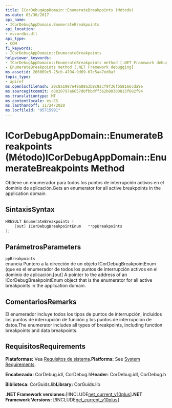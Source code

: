 ```yaml
---
title: ICorDebugAppDomain::EnumerateBreakpoints (Método)
ms.date: 03/30/2017
api_name:
- ICorDebugAppDomain.EnumerateBreakpoints
api_location:
- mscordbi.dll
api_type:
- COM
f1_keywords:
- ICorDebugAppDomain::EnumerateBreakpoints
helpviewer_keywords:
- ICorDebugAppDomain::EnumerateBreakpoints method [.NET Framework debugging]
- EnumerateBreakpoints method [.NET Framework debugging]
ms.assetid: 206069c5-25cb-4794-9d69-67c5aa7ed0af
topic_type:
- apiref
ms.openlocfilehash: 20c8a1987e48a88a3b8c92cf9f36fb58166cda9e
ms.sourcegitcommit: d8020797a6657d0fbbdff362b80300815f682f94
ms.translationtype: MT
ms.contentlocale: es-ES
ms.lasthandoff: 11/24/2020
ms.locfileid: "95715991"
---
```

# <a name="icordebugappdomainenumeratebreakpoints-method"></a><span data-ttu-id="7f9e3-102">ICorDebugAppDomain::EnumerateBreakpoints (Método)</span><span class="sxs-lookup"><span data-stu-id="7f9e3-102">ICorDebugAppDomain::EnumerateBreakpoints Method</span></span>

<span data-ttu-id="7f9e3-103">Obtiene un enumerador para todos los puntos de interrupción activos en el dominio de aplicación.</span><span class="sxs-lookup"><span data-stu-id="7f9e3-103">Gets an enumerator for all active breakpoints in the application domain.</span></span>  
  
## <a name="syntax"></a><span data-ttu-id="7f9e3-104">Sintaxis</span><span class="sxs-lookup"><span data-stu-id="7f9e3-104">Syntax</span></span>  
  
```cpp  
HRESULT EnumerateBreakpoints (  
    [out] ICorDebugBreakpointEnum   **ppBreakpoints  
);  
```  
  
## <a name="parameters"></a><span data-ttu-id="7f9e3-105">Parámetros</span><span class="sxs-lookup"><span data-stu-id="7f9e3-105">Parameters</span></span>  

 `ppBreakpoints`  
 <span data-ttu-id="7f9e3-106">enuncia Puntero a la dirección de un objeto ICorDebugBreakpointEnum (que es el enumerador de todos los puntos de interrupción activos en el dominio de aplicación.</span><span class="sxs-lookup"><span data-stu-id="7f9e3-106">[out] A pointer to the address of an ICorDebugBreakpointEnum object that is the enumerator for all active breakpoints in the application domain.</span></span>  
  
## <a name="remarks"></a><span data-ttu-id="7f9e3-107">Comentarios</span><span class="sxs-lookup"><span data-stu-id="7f9e3-107">Remarks</span></span>  

 <span data-ttu-id="7f9e3-108">El enumerador incluye todos los tipos de puntos de interrupción, incluidos los puntos de interrupción de función y los puntos de interrupción de datos.</span><span class="sxs-lookup"><span data-stu-id="7f9e3-108">The enumerator includes all types of breakpoints, including function breakpoints and data breakpoints.</span></span>  
  
## <a name="requirements"></a><span data-ttu-id="7f9e3-109">Requisitos</span><span class="sxs-lookup"><span data-stu-id="7f9e3-109">Requirements</span></span>  

 <span data-ttu-id="7f9e3-110">**Plataformas:** Vea [Requisitos de sistema](../../get-started/system-requirements.md).</span><span class="sxs-lookup"><span data-stu-id="7f9e3-110">**Platforms:** See [System Requirements](../../get-started/system-requirements.md).</span></span>  
  
 <span data-ttu-id="7f9e3-111">**Encabezado:** CorDebug.idl, CorDebug.h</span><span class="sxs-lookup"><span data-stu-id="7f9e3-111">**Header:** CorDebug.idl, CorDebug.h</span></span>  
  
 <span data-ttu-id="7f9e3-112">**Biblioteca:** CorGuids.lib</span><span class="sxs-lookup"><span data-stu-id="7f9e3-112">**Library:** CorGuids.lib</span></span>  
  
 <span data-ttu-id="7f9e3-113">**.NET Framework versiones:**[!INCLUDE[net_current_v10plus](../../../../includes/net-current-v10plus-md.md)]</span><span class="sxs-lookup"><span data-stu-id="7f9e3-113">**.NET Framework Versions:** [!INCLUDE[net_current_v10plus](../../../../includes/net-current-v10plus-md.md)]</span></span>
